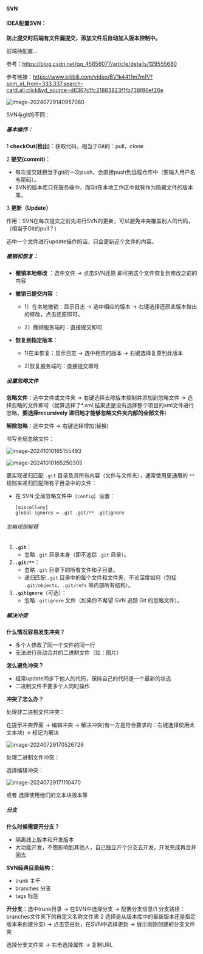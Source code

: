 #### SVN



#### IDEA配置SVN：

**防止提交时后端有文件漏提交，添加文件后自动加入版本控制中。**

前端待配置...

参考：https://blog.csdn.net/qq_45656077/article/details/129555680



参考链接：https://www.bilibili.com/video/BV1k4411m7mP/?spm_id_from=333.337.search-card.all.click&vd_source=d6367c1fc21883823f1fb738f86ef26e



![image-20240729140957080](E:\alwaysUse\notes\myNotes\版本控制\svn\svn.assets\image-20240729140957080.png)

SVN与git的不同：



##### 基本操作：

1 **checkOut(检出)**：获取代码，相当于Git的：pull，clone

2 **提交(commit)**：

- 每次提交就相当于git的一次push，会直接push到远程仓库中（要输入用户名与密码）。
- SVN的版本库只在服务端中，而Git在本地工作区中就有作为隐藏文件的版本库。

3 **更新（Update）**

作用：SVN在每次提交之前先进行SVN的更新，可以避免冲突覆盖别人的代码，（相当于Git的pull？）

选中一个文件进行update操作的话，只会更新这个文件的内容。



##### 撤销和恢复：

- **撤销本地修改**  ：选中文件 -> 点击SVN还原 即可把这个文件恢复到修改之前的内容

- **撤销已提交内容** ：

  - 1）在本地撤销：显示日志 -> 选中相应的版本 -> 右键选择还原此版本做出的修改，点击还原即可。

  - 2）撤销服务端的：直接提交即可

- **恢复到指定版本**：

  - 1)在本恢复：显示日志 -> 选中相应的版本 -> 右键选择复原到此版本

  - 2)恢复服务端的：直接提交即可

##### 设置忽略文件

**忽略文件**：选中文件或文件夹 -> 右键选择去除版本控制并添加到忽略文件 -> 选择忽略的文件即可（就算选择了*.xml,结果还是没有选择整个项目的xml文件进行忽略，**要选择recursively 递归地才能够忽略文件夹内部的全部文件**）

**解除忽略**：选中文件 -> 右键选择增加(替换)

书写全局忽略文件：

![image-20241010165155493](E:\alwaysUse\notes\myNotes\版本控制\svn\svn.assets\image-20241010165155493.png)

![image-20241010165250305](E:\alwaysUse\notes\myNotes\版本控制\svn\svn.assets\image-20241010165250305.png)



要实现递归匹配 `.git` 目录及其所有内容（文件与文件夹），通常使用更通用的 `**` 规则来递归匹配所有子目录中的文件：

- 在 SVN 全局忽略文件中（`config`）设置：

  ```
  [miscellany]
  global-ignores = .git .git/** .gitignore
  ```

###### 忽略规则解释

1. **`.git`**：
   - 忽略 `.git` 目录本身（即不追踪 `.git` 目录）。
2. **`.git/**`**：
   - 忽略 `.git` 目录下的所有文件和子目录。
   - 递归匹配 `.git` 目录中的每个文件和文件夹，不论深度如何（包括 `.git/objects`、`.git/refs` 等内部所有结构）。
3. **`.gitignore`**（可选）：
   - 忽略 `.gitignore` 文件（如果你不希望 SVN 追踪 Git 的忽略文件）。



##### 解决冲突

**什么情况容易发生冲突？**

- 多个人修改了同一个文件的同一行
- 无法进行自动合并的二进制文件（如：图片）

**怎么避免冲突？**

- 经常update同步下他人的代码，保持自己的代码是一个最新的状态
- 二进制文件不要多个人同时操作

**冲突了怎么办？**

处理非二进制文件冲突：

在提示冲突界面 -> 编辑冲突 -> 解决冲突(有一方是符合要求的：右键选择使用此文本块) -> 标记为解决

![image-20240729170526726](E:\alwaysUse\notes\myNotes\版本控制\svn\svn.assets\image-20240729170526726.png)



处理二进制文件冲突：

选择编辑冲突：

![image-20240729171110470](E:\alwaysUse\notes\myNotes\版本控制\svn\svn.assets\image-20240729171110470.png)

或者 选择使用他们的文本块版本等

##### 分支

**什么时候需要开分支？**

- 隔离线上版本和开发版本
- 大功能开发，不想影响到其他人，自己独立开个分支去开发，开发完成再合并回去

**SVN经典目录结构：**

- trunk 主干
- branches 分支
- tags 标签



**开分支**：选中trunk目录 -> 在SVN中选择分支 -> 配置分支信息(1 分支路径：branches文件夹下的自定义名称文件夹 2 选择是从版本库中的最新版本还是指定版本来创建分支) -> 点击空白处，在SVN中选择更新 -> 展示刚刚创建的分支文件夹

选择分支文件夹 -> 右击选择属性 -> 复制URL